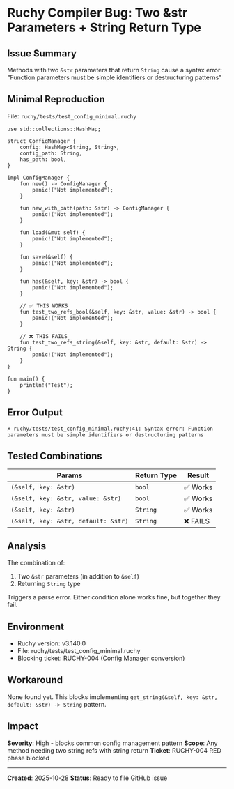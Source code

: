 # Ruchy Compiler Bug: Two &str Parameters + String Return Type

## Issue Summary
Methods with two `&str` parameters that return `String` cause a syntax error:
"Function parameters must be simple identifiers or destructuring patterns"

## Minimal Reproduction
File: `ruchy/tests/test_config_minimal.ruchy`

```ruchy
use std::collections::HashMap;

struct ConfigManager {
    config: HashMap<String, String>,
    config_path: String,
    has_path: bool,
}

impl ConfigManager {
    fun new() -> ConfigManager {
        panic!("Not implemented");
    }

    fun new_with_path(path: &str) -> ConfigManager {
        panic!("Not implemented");
    }

    fun load(&mut self) {
        panic!("Not implemented");
    }

    fun save(&self) {
        panic!("Not implemented");
    }

    fun has(&self, key: &str) -> bool {
        panic!("Not implemented");
    }

    // ✅ THIS WORKS
    fun test_two_refs_bool(&self, key: &str, value: &str) -> bool {
        panic!("Not implemented");
    }

    // ❌ THIS FAILS
    fun test_two_refs_string(&self, key: &str, default: &str) -> String {
        panic!("Not implemented");
    }
}

fun main() {
    println!("Test");
}
```

## Error Output
```
✗ ruchy/tests/test_config_minimal.ruchy:41: Syntax error: Function parameters must be simple identifiers or destructuring patterns
```

## Tested Combinations

| Params | Return Type | Result |
|--------|-------------|--------|
| `(&self, key: &str)` | `bool` | ✅ Works |
| `(&self, key: &str, value: &str)` | `bool` | ✅ Works |
| `(&self, key: &str)` | `String` | ✅ Works |
| `(&self, key: &str, default: &str)` | `String` | ❌ FAILS |

## Analysis
The combination of:
1. Two `&str` parameters (in addition to `&self`)
2. Returning `String` type

Triggers a parse error. Either condition alone works fine, but together they fail.

## Environment
- Ruchy version: v3.140.0
- File: ruchy/tests/test_config_minimal.ruchy
- Blocking ticket: RUCHY-004 (Config Manager conversion)

## Workaround
None found yet. This blocks implementing `get_string(&self, key: &str, default: &str) -> String` pattern.

## Impact
**Severity**: High - blocks common config management pattern
**Scope**: Any method needing two string refs with string return
**Ticket**: RUCHY-004 RED phase blocked

---

**Created**: 2025-10-28
**Status**: Ready to file GitHub issue
